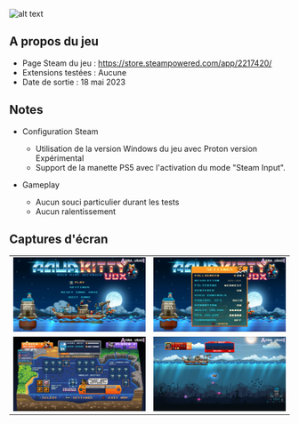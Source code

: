 ![alt text](https://raw.githubusercontent.com/AkinaUsagiAi/Steam-Proton-Tools-and-Datas/main/Aqua_Kitty_UDX/banniere.jpg)

## A propos du jeu

- Page Steam du jeu : https://store.steampowered.com/app/2217420/
- Extensions testées : Aucune
- Date de sortie : 18 mai 2023

## Notes

- Configuration Steam
  - Utilisation de la version Windows du jeu avec Proton version Expérimental
  - Support de la manette PS5 avec l'activation du mode "Steam Input".

- Gameplay
  - Aucun souci particulier durant les tests
  - Aucun ralentissement

## Captures d'écran

<table>
  <tr>
    <td><img src="https://raw.githubusercontent.com/AkinaUsagiAi/Steam-Proton-Outils-Astuces/main/Aqua_Kitty_UDX/capture-1.jpg" /></td>
    <td><img src="https://raw.githubusercontent.com/AkinaUsagiAi/Steam-Proton-Outils-Astuces/main/Aqua_Kitty_UDX/capture-2.jpg" /></td>
  </tr>
  <tr>
    <td><img src="https://raw.githubusercontent.com/AkinaUsagiAi/Steam-Proton-Outils-Astuces/main/Aqua_Kitty_UDX/capture-3.jpg" /></td>
    <td><img src="https://raw.githubusercontent.com/AkinaUsagiAi/Steam-Proton-Outils-Astuces/main/Aqua_Kitty_UDX/capture-4.jpg" /></td>
  </tr>
</table>

